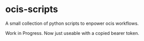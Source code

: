 # ocis-scripts
A small collection of python scripts to enpower ocis workflows.

Work in Progress. Now just useable with a copied bearer token. 
